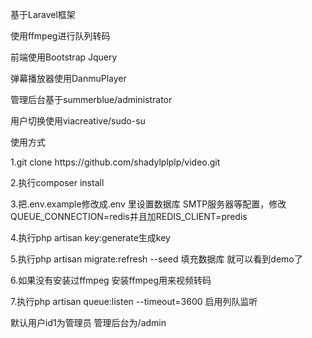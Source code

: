 <p>基于Laravel框架</p>
<p>使用ffmpeg进行队列转码</p>
<p>前端使用Bootstrap Jquery</p>
<p>弹幕播放器使用DanmuPlayer</p>
<p>管理后台基于summerblue/administrator</p>
<p>用户切换使用viacreative/sudo-su</p>

<p>使用方式</p>
<p>1.git clone https://github.com/shadylplplp/video.git</p>
<p>2.执行composer install</p>
<p>3.把.env.example修改成.env 里设置数据库 SMTP服务器等配置，修改QUEUE_CONNECTION=redis并且加REDIS_CLIENT=predis</p>
<p>4.执行php artisan key:generate生成key</p>
<p>5.执行php artisan migrate:refresh --seed 填充数据库 就可以看到demo了</p>
<p>6.如果没有安装过ffmpeg 安装ffmpeg用来视频转码</p>
<p>7.执行php artisan queue:listen --timeout=3600 启用列队监听</p>

<p>默认用户id1为管理员 管理后台为/admin</p>
